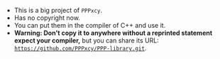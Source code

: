 * This is a big project of `PPPxcy`.
* Has no copyright now.
* You can put them in the compiler of C++ and use it.
* **Warning: Don't copy it to anywhere without a reprinted statement expect your compiler,** but you can share its URL: 
[`https://github.com/PPPxcy/PPP-library.git`](https://github.com/PPPxcy/PPP-library.git).

